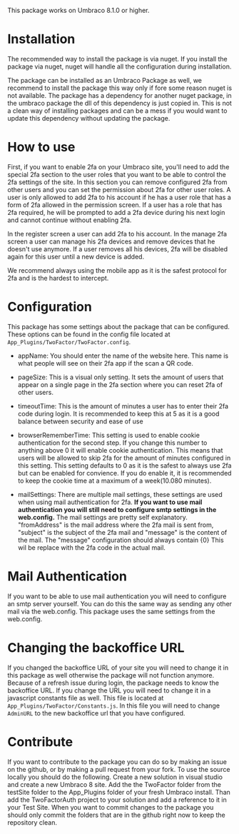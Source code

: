 This package works on Umbraco 8.1.0 or higher.

# Installation
The recommended way to install the package is via nuget.
If you install the package via nuget, nuget will handle all the configuration during installation.

The package can be installed as an Umbraco Package as well, we recommend to install the package this way only if fore some reason nuget is not available.
The package has a dependency for another nuget package, in the umbraco package the dll of this dependency is just copied in.
This is not a clean way of installing packages and can be a mess if you would want to update this dependency without updating the package.

# How to use
First, if you want to enable 2fa on your Umbraco site, you'll need to add the special 2fa section to the user roles that you want to be able to control the 2fa settings of the site.
In this section you can remove configured 2fa from other users and you can set the permission about 2fa for other user roles.
A user is only allowed to add 2fa to his account if he has a user role that has a form of 2fa allowed in the permission screen.
If a user has a role that has 2fa required, he will be prompted to add a 2fa device during his next login and cannot continue without enabling 2fa.

In the register screen a user can add 2fa to his account.
In the manage 2fa screen a user can manage his 2fa devices and remove devices that he doesn't use anymore.
If a user removes all his devices, 2fa will be disabled again for this user until a new device is added.

We recommend always using the mobile app as it is the safest protocol for 2fa and is the hardest to intercept.

# Configuration
This package has some settings about the package that can be configured.
These options can be found in the config file located at `App_Plugins/TwoFactor/TwoFactor.config`.

- appName: You should enter the name of the website here. This name is what people will see on their 2fa app if the scan a QR code.

- pageSize: This is a visual only setting.
It sets the amount of users that appear on a single page in the 2fa section where you can reset 2fa of other users.

- timeoutTime: This is the amount of minutes a user has to enter their 2fa code during login.
It is recommended to keep this at 5 as it is a good balance between security and ease of use

- browserRememberTime: This setting is used to enable cookie authentication for the second step.
If you change this number to anything above 0 it will enable cookie authentication.
This means that users will be allowed to skip 2fa for the amount of minutes configured in this setting.
This setting defaults to 0 as it is the safest to always use 2fa but can be enabled for convience.
If you do enable it, it is recommended to keep the cookie time at a maximum of a week(10.080 minutes).

- mailSettings: There are multiple mail settings, these settings are used when using mail authentication for 2fa.
**If you want to use mail authentication you will still need to configure smtp settings in the web.config.**
The mail settings are pretty self explanatory.
"fromAddress" is the mail address where the 2fa mail is sent from, "subject" is the subject of the 2fa mail and "message" is the content of the mail.
The "message" configuration should always contain {0} This wil be replace with the 2fa code in the actual mail.

# Mail Authentication
If you want to be able to use mail authentication you will need to configure an smtp server yourself.
You can do this the same way as sending any other mail via the web.config.
This package uses the same settings from the web.config.

# Changing the backoffice URL
If you changed the backoffice URL of your site you will need to change it in this package as well otherwise the package will not function anymore.
Because of a refresh issue during login, the package needs to know the backoffice URL.
If you change the URL you will need to change it in a javascript constants file as well.
This file is located at `App_Plugins/TwoFactor/Constants.js`.
In this file you will need to change `AdminURL` to the new backoffice url that you have configured.

# Contribute
If you want to contribute to the package you can do so by making an issue on the github, or by making a pull request from your fork.
To use the source locally you should do the following.
Create a new solution in visual studio and create a new Umbraco 8 site.
Add the the TwoFactor folder from the testSite folder to the App_Plugins folder of your fresh Umbraco install.
Than add the TwoFactorAuth project to your solution and add a reference to it in your Test Site.
When you want to commit changes to the package you should only commit the folders that are in the github right now to keep the repository clean.
